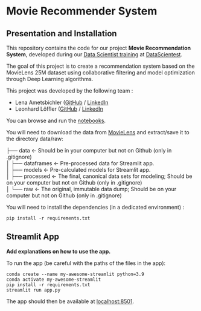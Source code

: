 # Movie Recommender System

## Presentation and Installation

This repository contains the code for our project **Movie Recommendation System**, developed during our [Data Scientist training](https://datascientest.com/en/data-scientist-course) at [DataScientest](https://datascientest.com/).

The goal of this project is to create a recommendation system based on the MovieLens 25M dataset using collaborative filtering and model optimization through Deep Learning algorithms.

This project was developed by the following team :

- Lena Ametsbichler ([GitHub](https://github.com/) / [LinkedIn](https://www.linkedin.com/in/lena-ametsbichler/)
- Leonhard Löffler ([GitHub](https://github.com/) / [LinkedIn](www.linkedin.com/in/leonhard-loeffler)

You can browse and run the [notebooks](./notebooks). 

You will need to download the data from [MovieLens](https://files.grouplens.org/datasets/movielens/ml-25m.zip) and extract/save it to the directory data/raw:

├── data               <- Should be in your computer but not on Github (only in .gitignore)  
│   ├── dataframes     <- Pre-processed data for Streamlit app.  
│   ├── models         <- Pre-calculated models for Streamlit app.  
│   ├── processed      <- The final, canonical data sets for modeling; Should be on your computer but not on Github (only in .gitignore)  
│   └── raw            <- The original, immutable data dump; Should be on your computer but not on Github (only in .gitignore)  

You will need to install the dependencies (in a dedicated environment) :

```
pip install -r requirements.txt
```

## Streamlit App

**Add explanations on how to use the app.**

To run the app (be careful with the paths of the files in the app):

```shell
conda create --name my-awesome-streamlit python=3.9
conda activate my-awesome-streamlit
pip install -r requirements.txt
streamlit run app.py
```

The app should then be available at [localhost:8501](http://localhost:8501).

